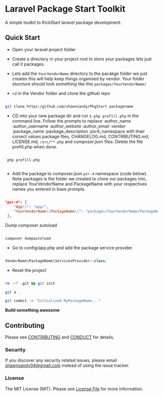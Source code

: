 # Laravel Package Start Toolkit


A simple toolkit to KickStart laravel package development.

## Quick Start

* Open your laravel project folder 
* Create a directory in your project root to store your packages lets just call it packages. 
* Lets add the `YourVendorName` directory to the pacakge folder we just creates this will help keep things organised by vendor. Your folder sturcture should look something like this `packages/YourVendorName/` 


* `cd` in the Vendor folder and clone the github repo 

``` bash

git clone https:/github.com/shawnsandy/PkgStart packagename

```

  
* CD into your new package dir and run `$ php prefill.php` in the command line. Follow the prompts to replace :author_name :author_username :author_website :author_email :vendor :package_name :package_description :psr4_namespace with their correct values package files, CHANGELOG.md, CONTRIBUTING.md, LICENSE.md, `/src/**.php` and composer.json files:  Delete the file prefill.php when done.

``` bash 

 php prefill.php
 
```

* Add the package to composer.json `psr-4` namespace (code below). Note packages is the folder we created to clone our packages into, replace YourVendorName and PackageName with your respectives names you entered in base prompts.


``` json

"psr-4": {
    "App\\": "app/",
    "YourVendorName\\PackageName\\": "packages/YourVendorName/PackageName/src",
 },

``` 
  
Dump composer autoload


``` bash

composer dumpautoload

```
          


* Go to config/app.php and add the package service provider


``` php

VendorName\PackageName\ServicesProvider::class,

```

* Reset the project


``` bash

rm -rf .git && git init

git a .

git commit -m "Initialized MyPackageName..."


```


__Build something awesome__


## Contributing

Please see [CONTRIBUTING](CONTRIBUTING.md) and [CONDUCT](CONDUCT.md) for details.

### Security

If you discover any security related issues, please email shawnsandy04@gmail.com instead of using the issue tracker.


### License

The MIT License (MIT). Please see [License File](LICENSE.md) for more information.

